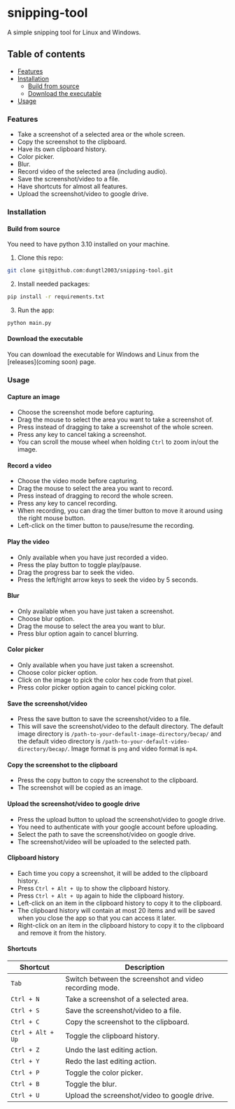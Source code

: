 # snipping-tool

A simple snipping tool for Linux and Windows.

## Table of contents

- [Features](#features)
- [Installation](#installation)
  - [Build from source](#build-from-source)
  - [Download the executable](#download-the-executable)
- [Usage](#usage)

### Features

- Take a screenshot of a selected area or the whole screen.
- Copy the screenshot to the clipboard.
- Have its own clipboard history.
- Color picker.
- Blur.
- Record video of the selected area (including audio).
- Save the screenshot/video to a file.
- Have shortcuts for almost all features.
- Upload the screenshot/video to google drive.

### Installation

#### Build from source

You need to have python 3.10 installed on your machine.

1. Clone this repo:
``` bash
git clone git@github.com:dungtl2003/snipping-tool.git
```

2. Install needed packages:
``` bash
pip install -r requirements.txt
```

3. Run the app:
``` bash
python main.py
```

#### Download the executable

You can download the executable for Windows and Linux from the [releases](coming soon) page.

### Usage

#### Capture an image

- Choose the screenshot mode before capturing.
- Drag the mouse to select the area you want to take a screenshot of.
- Press instead of dragging to take a screenshot of the whole screen.
- Press any key to cancel taking a screenshot.
- You can scroll the mouse wheel when holding `Ctrl` to zoom in/out the image.

#### Record a video

- Choose the video mode before capturing.
- Drag the mouse to select the area you want to record.
- Press instead of dragging to record the whole screen.
- Press any key to cancel recording.
- When recording, you can drag the timer button to move it around using the right mouse button.
- Left-click on the timer button to pause/resume the recording.


#### Play the video

- Only available when you have just recorded a video.
- Press the play button to toggle play/pause.
- Drag the progress bar to seek the video.
- Press the left/right arrow keys to seek the video by 5 seconds.

#### Blur

- Only available when you have just taken a screenshot.
- Choose blur option.
- Drag the mouse to select the area you want to blur.
- Press blur option again to cancel blurring.

#### Color picker

- Only available when you have just taken a screenshot.
- Choose color picker option.
- Click on the image to pick the color hex code from that pixel.
- Press color picker option again to cancel picking color.

#### Save the screenshot/video

- Press the save button to save the screenshot/video to a file.
- This will save the screenshot/video to the default directory. The default image directory is `/path-to-your-default-image-directory/becap/` and the default video directory is `/path-to-your-default-video-directory/becap/`. Image format is `png` and video format is `mp4`.

#### Copy the screenshot to the clipboard

- Press the copy button to copy the screenshot to the clipboard.
- The screenshot will be copied as an image.

#### Upload the screenshot/video to google drive

- Press the upload button to upload the screenshot/video to google drive.
- You need to authenticate with your google account before uploading.
- Select the path to save the screenshot/video on google drive.
- The screenshot/video will be uploaded to the selected path.

#### Clipboard history

- Each time you copy a screenshot, it will be added to the clipboard history.
- Press `Ctrl + Alt + Up` to show the clipboard history.
- Press `Ctrl + Alt + Up` again to hide the clipboard history.
- Left-click on an item in the clipboard history to copy it to the clipboard.
- The clipboard history will contain at most 20 items and will be saved when you close the app so that you can access it later.
- Right-click on an item in the clipboard history to copy it to the clipboard and remove it from the history.

#### Shortcuts

| Shortcut | Description |
| --- | --- |
| `Tab` | Switch between the screenshot and video recording mode. |
| `Ctrl + N` | Take a screenshot of a selected area. |
| `Ctrl + S` | Save the screenshot/video to a file. |
| `Ctrl + C` | Copy the screenshot to the clipboard. |
| `Ctrl + Alt + Up` | Toggle the clipboard history. |
| `Ctrl + Z` | Undo the last editing action. |
| `Ctrl + Y` | Redo the last editing action. |
| `Ctrl + P` | Toggle the color picker. |
| `Ctrl + B` | Toggle the blur. |
| `Ctrl + U` | Upload the screenshot/video to google drive. |
